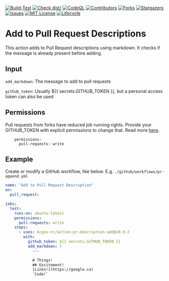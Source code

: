 <!-- Badges -->
[![Build-Test](https://github.com/bcgov-nr/action-pr-description-add/actions/workflows/test.yml/badge.svg)](https://github.com/bcgov-nr/action-pr-description-add/actions/workflows/test.yml)
[![Check dist/](https://github.com/bcgov-nr/action-pr-description-add/actions/workflows/check-dist.yml/badge.svg)](https://github.com/bcgov-nr/action-pr-description-add/actions/workflows/check-dist.yml)
[![CodeQL](https://github.com/bcgov-nr/action-pr-description-add/actions/workflows/codeql-analysis.yml/badge.svg)](https://github.com/bcgov-nr/action-pr-description-add/actions/workflows/codeql-analysis.yml)
[![Contributors](https://img.shields.io/github/contributors/bcgov-nr/action-pr-description-add)](/../../graphs/contributors)
[![Forks](https://img.shields.io/github/forks/bcgov-nr/action-pr-description-add)](/../../network/members)
[![Stargazers](https://img.shields.io/github/stars/bcgov-nr/action-pr-description-add)](/../../stargazers)
[![Issues](https://img.shields.io/github/issues/bcgov-nr/action-pr-description-add)](/../../issues)
[![MIT License](https://img.shields.io/github/license/bcgov-nr/action-pr-description-add.svg)](/LICENSE)
[![Lifecycle](https://img.shields.io/badge/Lifecycle-Experimental-339999)](https://github.com/bcgov/repomountie/blob/master/doc/lifecycle-badges.md)

# Add to Pull Request Descriptions

This action adds to Pull Request descriptions using markdown.  It checks if the message is already present before adding.

## Input

`add_markdown`: The message to add to pull requests

`github_token`: Usually ${{ secrets.GITHUB_TOKEN }}, but a personal access token can also be used

## Permissions

Pull requests from forks have reduced job running rights.  Provide your GITHUB_TOKEN with explicit permissions to change that.  Read more [here](https://docs.github.com/en/actions/security-guides/automatic-token-authentication#permissions-for-the-github_token).

```
    permissions:
      pull-requests: write
```


## Example

Create or modify a GitHub workflow, like below.  E.g. `./github/workflows/pr-append.yml`

```yaml
name: "Add to Pull Request Description"
on:
  pull_request:

jobs:
  test:
    runs-on: ubuntu-latest
    permissions:
      pull-requests: write
    steps:
      - uses: bcgov-nr/action-pr-description-add@v0.0.2
        with:
          github_token: ${{ secrets.GITHUB_TOKEN }}
          add_markdown: |
            ---

            # Things!
            ## Excitement!
            [Links!](https://google.ca)
            `Code!`
```

<!-- ## Acknowledgements

This Action is provided courtesty of the Forestry Suite of Applications, part of the Government of British Columbia. -->
